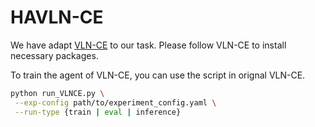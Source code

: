 # HAVLN-CE

We have adapt [VLN-CE](https://github.com/jacobkrantz/VLN-CE/) to our task.
Please follow VLN-CE to install necessary packages.

 To train the agent of VLN-CE, you can use the script in orignal VLN-CE.
 ```bash
 python run_VLNCE.py \
  --exp-config path/to/experiment_config.yaml \
  --run-type {train | eval | inference}
 ```